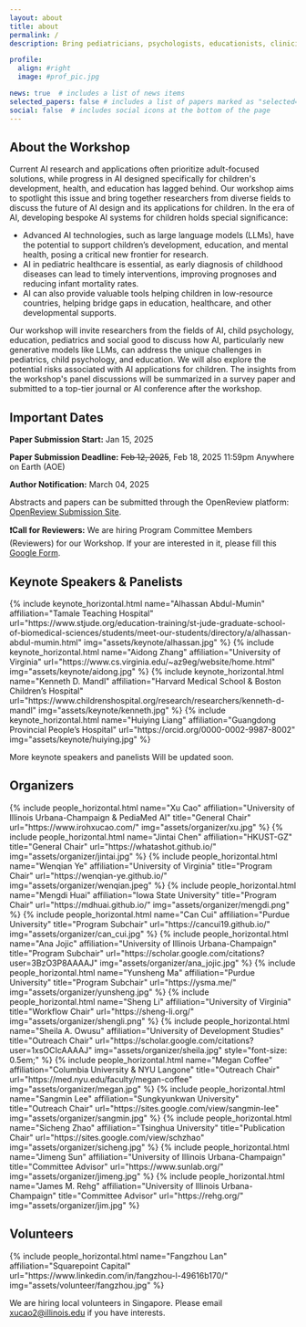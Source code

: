 ```yaml
---
layout: about
title: about
permalink: /
description: Bring pediatricians, psychologists, educationists, clinicians and AI researchers together to think about the future.

profile:
  align: #right
  image: #prof_pic.jpg

news: true  # includes a list of news items
selected_papers: false # includes a list of papers marked as "selected={true}"
social: false  # includes social icons at the bottom of the page
---
```


<!-- {% include visual.html %} -->

## About the Workshop

Current AI research and applications often prioritize adult-focused solutions, while progress in AI designed specifically for children's development, health, and education has lagged behind. Our workshop aims to spotlight this issue and bring together researchers from diverse fields to discuss the future of AI design and its applications for children. In the era of AI, developing bespoke AI systems for children holds special significance: 
- Advanced AI technologies, such as large language models (LLMs), have the potential to support children’s development, education, and mental health, posing a critical new frontier for research. 
- AI in pediatric healthcare is essential, as early diagnosis of childhood diseases can lead to timely interventions, improving prognoses and reducing infant mortality rates. 
- AI can also provide valuable tools helping children in low-resource countries, helping bridge gaps in education, healthcare, and other developmental supports. 

Our workshop will invite researchers from the fields of AI, child psychology, education, pediatrics and social good to discuss how AI, particularly new generative models like LLMs, can address the unique challenges in pediatrics, child psychology, and education. We will also explore the potential risks associated with AI applications for children. The insights from the workshop's panel discussions will be summarized in a survey paper and submitted to a top-tier journal or AI conference after the workshop.   

## Important Dates

**Paper Submission Start:** Jan 15, 2025       

**Paper Submission Deadline:** ~~Feb 12, 2025~~, Feb 18, 2025 11:59pm Anywhere on Earth (AOE)    

**Author Notification:** March 04, 2025   

Abstracts and papers can be submitted through the OpenReview platform: [OpenReview Submission Site](https://openreview.net/group?id=ICLR.cc/2025/Workshop/AI4CHL).

**❗Call for Reviewers:** We are hiring Program Committee Members (Reviewers) for our Workshop. If your are interested in it, please fill this [Google Form](https://forms.gle/cxvDnAdfa2CCqJW58).

## Keynote Speakers & Panelists

<div class="row row-cols-3 projects pt-3 pb-3">
  {% include keynote_horizontal.html name="Alhassan Abdul-Mumin" affiliation="Tamale Teaching Hospital" url="https://www.stjude.org/education-training/st-jude-graduate-school-of-biomedical-sciences/students/meet-our-students/directory/a/alhassan-abdul-mumin.html" img="assets/keynote/alhassan.jpg" %}
  {% include keynote_horizontal.html name="Aidong Zhang" affiliation="University of Virginia" url="https://www.cs.virginia.edu/~az9eg/website/home.html" img="assets/keynote/aidong.jpg" %}
  {% include keynote_horizontal.html name="Kenneth D. Mandl" affiliation="Harvard Medical School & Boston Children’s Hospital" url="https://www.childrenshospital.org/research/researchers/kenneth-d-mandl" img="assets/keynote/kenneth.jpg" %}
  {% include keynote_horizontal.html name="Huiying Liang" affiliation="Guangdong Provincial People’s Hospital" url="https://orcid.org/0000-0002-9987-8002" img="assets/keynote/huiying.jpg" %}
</div>



More keynote speakers and panelists Will be updated soon.

## Organizers

<div class="row row-cols-2 projects pt-3 pb-3">
  {% include people_horizontal.html name="Xu Cao" affiliation="University of Illinois Urbana-Champaign & PediaMed AI" title="General Chair" url="https://www.irohxucao.com/" img="assets/organizer/xu.jpg" %}
  {% include people_horizontal.html name="Jintai Chen" affiliation="HKUST-GZ" title="General Chair" url="https://whatashot.github.io/" img="assets/organizer/jintai.jpg" %}
  {% include people_horizontal.html name="Wenqian Ye" affiliation="University of Virginia" title="Program Chair" url="https://wenqian-ye.github.io/" img="assets/organizer/wenqian.jpeg" %}
  {% include people_horizontal.html name="Mengdi Huai" affiliation="Iowa State University" title="Program Chair" url="https://mdhuai.github.io/" img="assets/organizer/mengdi.png" %}
  {% include people_horizontal.html name="Can Cui" affiliation="Purdue University" title="Program Subchair" url="https://cancui19.github.io/" img="assets/organizer/can_cui.jpg" %}
  {% include people_horizontal.html name="Ana Jojic" affiliation="University of Illinois Urbana-Champaign" title="Program Subchair" url="https://scholar.google.com/citations?user=3BzO3P8AAAAJ" img="assets/organizer/ana_jojic.jpg" %}
  {% include people_horizontal.html name="Yunsheng Ma" affiliation="Purdue University" title="Program Subchair" url="https://ysma.me/" img="assets/organizer/yunsheng.jpg" %}
  {% include people_horizontal.html name="Sheng Li" affiliation="University of Virginia" title="Workflow Chair" url="https://sheng-li.org/" img="assets/organizer/shengli.png" %}
  {% include people_horizontal.html name="Sheila A. Owusu" affiliation="University of Development Studies" title="Outreach Chair" url="https://scholar.google.com/citations?user=1xsOCIcAAAAJ" img="assets/organizer/sheila.jpg" style="font-size: 0.5em;" %}
  {% include people_horizontal.html name="Megan Coffee" affiliation="Columbia University & NYU Langone" title="Outreach Chair" url="https://med.nyu.edu/faculty/megan-coffee" img="assets/organizer/megan.jpg" %}
  {% include people_horizontal.html name="Sangmin Lee" affiliation="Sungkyunkwan University" title="Outreach Chair" url="https://sites.google.com/view/sangmin-lee" img="assets/organizer/sangmin.jpg" %}
  {% include people_horizontal.html name="Sicheng Zhao" affiliation="Tsinghua University" title="Publication Chair" url="https://sites.google.com/view/schzhao" img="assets/organizer/sicheng.jpg" %}
  {% include people_horizontal.html name="Jimeng Sun" affiliation="University of Illinois Urbana-Champaign" title="Committee Advisor" url="https://www.sunlab.org/" img="assets/organizer/jimeng.jpg" %}
  {% include people_horizontal.html name="James M. Rehg" affiliation="University of Illinois Urbana-Champaign" title="Committee Advisor" url="https://rehg.org/" img="assets/organizer/jim.jpg" %}
</div>


## Volunteers

<div class="row row-cols-2 projects pt-3 pb-3">
  {% include people_horizontal.html name="Fangzhou Lan" affiliation="Squarepoint Capital" url="https://www.linkedin.com/in/fangzhou-l-49616b170/" img="assets/volunteer/fangzhou.jpg" %}
</div>

We are hiring local volunteers in Singapore. Please email xucao2@illinois.edu if you have interests.


<!-- {% if page.news %}
  {% include news.html %}
{% endif %} -->
